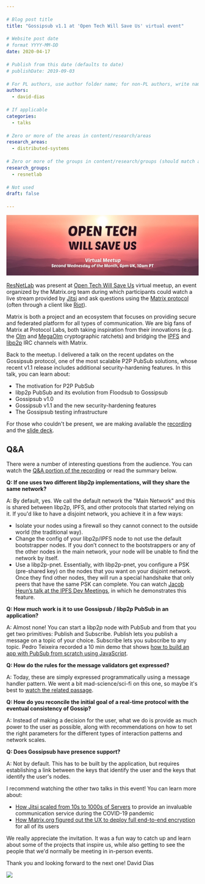```yaml
---

# Blog post title
title: "Gossipsub v1.1 at 'Open Tech Will Save Us' virtual event"

# Website post date
# format YYYY-MM-DD
date: 2020-04-17

# Publish from this date (defaults to date)
# publishDate: 2019-09-03

# For PL authors, use author folder name; for non-PL authors, write name as in paper within ""
authors:
  - david-dias

# If applicable
categories:
  - talks

# Zero or more of the areas in content/research/areas
research_areas:
  - distributed-systems

# Zero or more of the groups in content/research/groups (should match author membership)
research_groups:
  - resnetlab

# Not used
draft: false

---
```


![](open-tech-banner.jpg)

[ResNetLab](https://research.protocol.ai/research/groups/resnetlab) was present at [Open Tech Will Save Us](https://matrix.org/open-tech-meetup) virtual meetup, an event organized by the Matrix.org team during which participants could watch a live stream provided by [Jitsi](https://jitsi.org) and ask questions using the [Matrix protocol](https://matrix.org) (often through a client like [Riot](https://about.riot.im)).

Matrix is both a project and an ecosystem that focuses on providing secure and federated platform for all types of communication. We are big fans of Matrix at Protocol Labs, both taking inspiration from their innovations (e.g. the [Olm](https://gitlab.matrix.org/matrix-org/olm/blob/master/docs/olm.md) and [MegaOlm](https://gitlab.matrix.org/matrix-org/olm/blob/master/docs/megolm.md) cryptographic ratchets) and bridging the [IPFS](https://riot.im/app/#/group/+ipfs:matrix.org) and [libp2p](https://riot.im/app/#/group/+libp2p:matrix.org) IRC channels with Matrix.

Back to the meetup. I delivered a talk on the recent updates on the Gossipsub protocol, one of the most scalable P2P PubSub solutions, whose recent v1.1 release includes additional security-hardening features. In this talk, you can learn about:

- The motivation for P2P PubSub
- libp2p PubSub and its evolution from Floodsub to Gossipsub
- Gossipsub v1.0
- Gossipsub v1.1 and the new security-hardening features
- The Gossipsub testing infrastructure

For those who couldn't be present, we are making available the [recording](https://www.youtube.com/watch?v=APVp-20ATLk&feature=youtu.be&t=3612) and the [slide deck](https://www.slideshare.net/DavidDias11/enter-gossipsub-a-scalable-extensible-hardened-p2p-pubsub-router-protocol).

## Q&A

There were a number of interesting questions from the audience. You can watch the [Q&A portion of the recording](https://youtu.be/APVp-20ATLk?t=5427) or read the summary below.

**Q: If one uses two different libp2p implementations, will they share the same network?**

A: By default, yes. We call the default network the "Main Network" and this is shared between libp2p, IPFS, and other protocols that started relying on it. If you'd like to have a disjoint network, you achieve it in a few ways:

- Isolate your nodes using a firewall so they cannot connect to the outside world (the traditional way).
- Change the config of your libp2p/IPFS node to not use the default bootstrapper nodes. If you don’t connect to the bootstrappers or any of the other nodes in the main network, your node will be unable to find the network by itself.
- Use a libp2p-pnet. Essentially, with libp2p-pnet, you configure a PSK (pre-shared key) on the nodes that you want on your disjoint network. Once they find other nodes, they will run a special handshake that only peers that have the same PSK can complete. You can watch [Jacob Heun’s talk at the IPFS Dev Meetings](https://www.youtube.com/watch?v=fObld4alGag&feature=youtu.be&t=51), in which he demonstrates this feature.

**Q: How much work is it to use Gossipsub / libp2p PubSub in an application?**

A: Almost none! You can start a libp2p node with PubSub and from that you get two primitives: Publish and Subscribe. Publish lets you publish a message on a topic of your choice. Subscribe lets you subscribe to any topic. Pedro Teixeira recorded a 10 min demo that shows [how to build an app with PubSub from scratch using JavaScript](https://www.youtube.com/watch?v=Nv_Teb--1zg).

**Q: How do the rules for the message validators get expressed?**

A: Today, these are simply expressed programmatically using a message handler pattern. We went a bit mad-science/sci-fi on this one, so maybe it's best to [watch the related passage](https://youtu.be/APVp-20ATLk?t=5679).

**Q: How do you reconcile the initial goal of a real-time protocol with the eventual consistency of Gossip?**

A: Instead of making a decision for the user, what we do is provide as much power to the user as possible, along with recommendations on how to set the right parameters for the different types of interaction patterns and network scales.

**Q: Does Gossipsub have presence support?**

A: Not by default. This has to be built by the application, but requires establishing a link between the keys that identify the user and the keys that identify the user's nodes.

I recommend watching the other two talks in this event! You can learn more about:

- [How Jitsi scaled from 10s to 1000s of Servers](https://youtu.be/APVp-20ATLk?t=852) to provide an invaluable communication service during the COVID-19 pandemic
- [How Matrix.org figured out the UX to deploy full end-to-end encryption](https://youtu.be/APVp-20ATLk?t=6122) for all of its users

We really appreciate the invitation. It was a fun way to catch up and learn about some of the projects that inspire us, while also getting to see the people that we'd normally be meeting in in-person events. 

Thank you and looking forward to the next one!
David Dias

[![](https://ipfs.io/ipfs/QmUNABVXdzKdcHD4b9qFoS1SQr58bsz3zvUeP7hg2sbLgW)](https://research.protocol.ai/research/groups/resnetlab/)

